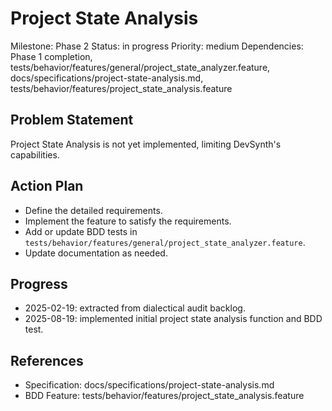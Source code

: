 # Project State Analysis
Milestone: Phase 2
Status: in progress
Priority: medium
Dependencies: Phase 1 completion, tests/behavior/features/general/project_state_analyzer.feature, docs/specifications/project-state-analysis.md, tests/behavior/features/project_state_analysis.feature

## Problem Statement
Project State Analysis is not yet implemented, limiting DevSynth's capabilities.


## Action Plan
- Define the detailed requirements.
- Implement the feature to satisfy the requirements.
- Add or update BDD tests in `tests/behavior/features/general/project_state_analyzer.feature`.
- Update documentation as needed.

## Progress
- 2025-02-19: extracted from dialectical audit backlog.
- 2025-08-19: implemented initial project state analysis function and BDD test.

## References
- Specification: docs/specifications/project-state-analysis.md
- BDD Feature: tests/behavior/features/project_state_analysis.feature
